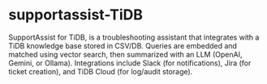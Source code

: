 # supportassist-TiDB
SupportAssist for TiDB, is a troubleshooting assistant that integrates with a TiDB knowledge base stored in CSV/DB. Queries are embedded and matched using vector search, then summarized with an LLM (OpenAI, Gemini, or Ollama). Integrations include Slack (for notifications), Jira (for ticket creation), and TiDB Cloud (for log/audit storage).

